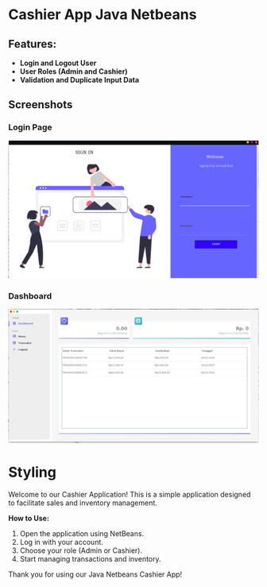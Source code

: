 # Cashier App Java Netbeans

## Features: 
- **Login and Logout User**
- **User Roles (Admin and Cashier)**
- **Validation and Duplicate Input Data**

## Screenshots
### Login Page
![Login](./src/images/images-1.png)

### Dashboard
![Dashboard](./src/images/imagess-4.png)

# Styling
Welcome to our Cashier Application! This is a simple application designed to facilitate sales and inventory management.

**How to Use:**
1. Open the application using NetBeans.
2. Log in with your account.
3. Choose your role (Admin or Cashier).
4. Start managing transactions and inventory.

Thank you for using our Java Netbeans Cashier App!

